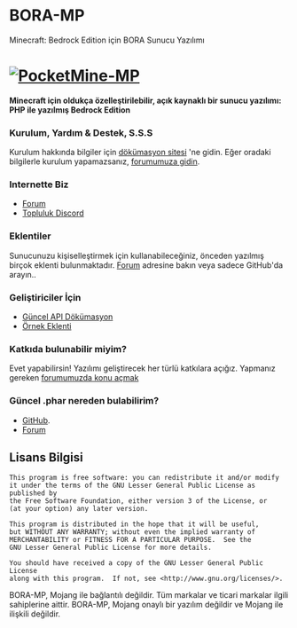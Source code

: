 # BORA-MP
Minecraft: Bedrock Edition için BORA Sunucu Yazılımı
# [![PocketMine-MP](http://cdn.pocketmine.net/img/PocketMine-MP-h.png)](https://pmmp.io)

__Minecraft için oldukça özelleştirilebilir, açık kaynaklı bir sunucu yazılımı: PHP ile yazılmış Bedrock Edition__

### Kurulum, Yardım & Destek, S.S.S
Kurulum hakkında bilgiler için [dökümasyon sitesi](https://bora.readthedocs.org/) 'ne gidin.
Eğer oradaki bilgilerle kurulum yapamazsanız, [forumumuza gidin](https://forum.servershard.net/).

### Internette Biz
- [Forum](https://forum.servershard.net/)
- [Topluluk Discord](https://discord.me/bora)

### Eklentiler
Sunucunuzu kişiselleştirmek için kullanabileceğiniz, önceden yazılmış birçok eklenti bulunmaktadır. [Forum](http://forum.servershard.net/index.php?forums/kaynaklar.14/) adresine bakın veya sadece GitHub'da arayın..

### Geliştiriciler İçin
 * [Güncel API Dökümasyon](http://forum.servershard.net/index.php?forums/bora-mp-api.12/)
  * [Örnek Eklenti](https://github.com/bora-mp/OrnekEklenti/) 
  
### Katkıda bulunabilir miyim?
Evet yapabilirsin! Yazılımı geliştirecek her türlü katkılara açığız. Yapmanız gereken [forumumuzda konu açmak](http://forum.servershard.net/index.php?forums/katkılar-ve-destekler.8/) 

### Güncel .phar nereden bulabilirim?
- [GitHub](https://github.com/bora-mp/BORA-MP/releases).
- [Forum](http://forum.servershard.net/index.php?forums/haberler.7/)

## Lisans Bilgisi

	This program is free software: you can redistribute it and/or modify
	it under the terms of the GNU Lesser General Public License as published by
	the Free Software Foundation, either version 3 of the License, or
	(at your option) any later version.

	This program is distributed in the hope that it will be useful,
	but WITHOUT ANY WARRANTY; without even the implied warranty of
	MERCHANTABILITY or FITNESS FOR A PARTICULAR PURPOSE.  See the
	GNU Lesser General Public License for more details.

	You should have received a copy of the GNU Lesser General Public License
	along with this program.  If not, see <http://www.gnu.org/licenses/>.

BORA-MP, Mojang ile bağlantılı değildir. Tüm markalar ve ticari markalar ilgili sahiplerine aittir. BORA-MP, Mojang onaylı bir yazılım değildir ve Mojang ile ilişkili değildir.